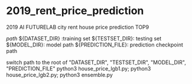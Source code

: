 # 2019_rent_price_prediction
2019 AI FUTURELAB city rent house price prediction TOP9

*path*
${DATASET_DIR} :training set
${TESTSET_DIR}: testing set
${MODEL_DIR}: model path
${PREDICTION_FILE}: prediction checkpoint path

switch path to the root of "DATASET_DIR", "TESTSET_DIR", "MODEL_DIR", "PREDICTION_FILE"
python3 house_price_lgb1.py; python3 house_price_lgb2.py; python3 ensemble.py
